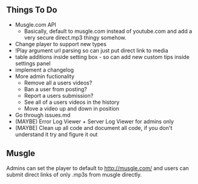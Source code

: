 ## Things To Do

* Musgle.com API
    - Basically, default to musgle.com instead of youtube.com and add a very
    secure direct.mp3 thingy somehow.
* Change player to support new types
* !Play argument url parsing so can just put direct link to media
* table additions inside setting box - so can add new custom tips inside settings panel
* implement a changelog
* More admin fuctionality
    - Remove all a users videos?
    - Ban a user from posting?
    - Report a users submission?
    - See all of a users videos in the history
    - Move a video up and down in position
* Go through issues.md
* (MAYBE) Error Log Viewer + Server Log Viewer for admins only
* (MAYBE) Clean up all code and document all code, if you don't understand it try and figure it out

## Musgle

Admins can set the player to default to http://musgle.com/ and users can submit direct links of only .mp3s from musgle directly.